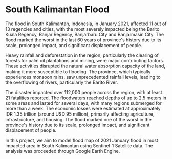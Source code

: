 # South Kalimantan Flood

The flood in South Kalimantan, Indonesia, in January 2021, affected 11 out of 13 regencies and cities, with the most severely impacted being the Barito Kuala Regency, Banjar Regency, Banjarbaru City and Banjarmasin City.  The flood marked the worst in the last 60 years of province's history due to its scale, prolonged impact, and significant displacement of people.

Heavy rainfall and deforestation in the region, particularly the clearing of forests for palm oil plantations and mining, were major contributing factors. These activities disrupted the natural water absorption capacity of the land, making it more susceptible to flooding. The province, which typically experiences monsoon rains, saw unprecedented rainfall levels, leading to the overflowing of rivers, particularly the Barito River.

The disaster impacted over 112,000 people across the region, with at least 21 fatalities reported. The floodwaters reached depths of up to 2.5 meters in some areas and lasted for several days, with many regions submerged for more than a week. The economic losses were estimated at approximately IDR 1.35 trillion (around USD 95 million), primarily affecting agriculture, infrastructure, and housing. The flood marked one of the worst in the province's history due to its scale, prolonged impact, and significant displacement of people.

In this project, we aim to model flood map of 2021 January flood in most impacted area in South Kalimantan using Sentinel-1 Satellite data. The analysis was proceeded through Google Earth Engine.
